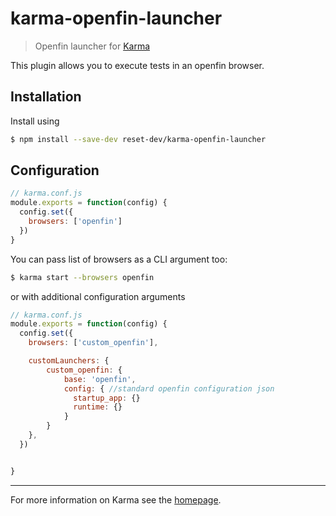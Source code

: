 # karma-openfin-launcher

> Openfin launcher for [Karma](https://github.com/karma-runner/karma)

This plugin allows you to execute tests in an openfin browser. 

## Installation

Install using

```bash
$ npm install --save-dev reset-dev/karma-openfin-launcher
```

## Configuration

```js
// karma.conf.js
module.exports = function(config) {
  config.set({
    browsers: ['openfin']
  })
}
```

You can pass list of browsers as a CLI argument too:

```bash
$ karma start --browsers openfin
```

or with additional configuration arguments
```js
// karma.conf.js
module.exports = function(config) {
  config.set({
    browsers: ['custom_openfin'],

    customLaunchers: {
        custom_openfin: {
            base: 'openfin',
            config: { //standard openfin configuration json
              startup_app: {}
              runtime: {}
            }
        }
    },
  })


}
```


----

For more information on Karma see the [homepage].

[homepage]: http://karma-runner.github.com
